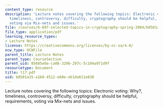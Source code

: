 ```yaml
---
content_type: resource
description: 'Lecture notes covering the following topics: Electronic voting: Why?,
  timeliness, controversy, difficulty, cryptography should be helpful, requirements,
  voting via Mix-nets and issues.'
file: /courses/6-897-selected-topics-in-cryptography-spring-2004/b0501a35a1684512e60eeb1da611e830_l17.pdf
file_type: application/pdf
learning_resource_types:
- Lecture Notes
license: https://creativecommons.org/licenses/by-nc-sa/4.0/
ocw_type: OCWFile
parent_title: Lecture Notes
parent_type: CourseSection
parent_uid: 85685e0a-ca08-3206-297c-5c104a971d9f
resourcetype: Document
title: l17.pdf
uid: b0501a35-a168-4512-e60e-eb1da611e830
---
```

Lecture notes covering the following topics: Electronic voting: Why?, timeliness, controversy, difficulty, cryptography should be helpful, requirements, voting via Mix-nets and issues.